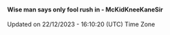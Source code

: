 #### Wise man says only fool rush in - McKidKneeKaneSir
Updated on 22/12/2023 - 16:10:20 (UTC) Time Zone
